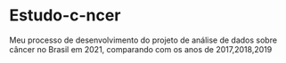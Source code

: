 # Estudo-c-ncer
Meu processo de desenvolvimento do projeto de análise de dados sobre câncer no Brasil em 2021, comparando com os anos de 2017,2018,2019
